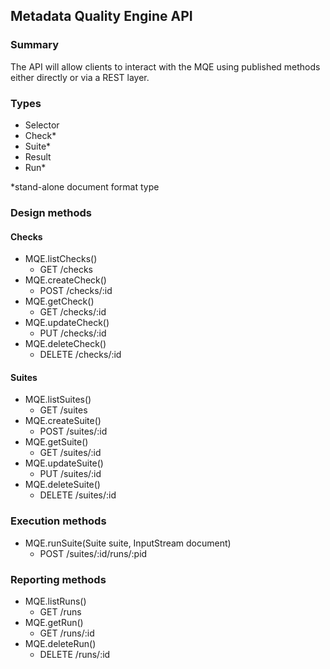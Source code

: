 ## Metadata Quality Engine API

### Summary

The API will allow clients to interact with the MQE using published methods either directly
or via a REST layer.

### Types
- Selector
- Check*
- Suite*
- Result
- Run* 

*stand-alone document format type

### Design methods
#### Checks
- MQE.listChecks()
	- GET /checks
- MQE.createCheck()
	- POST /checks/:id
- MQE.getCheck()
	- GET /checks/:id
- MQE.updateCheck()
	- PUT /checks/:id
- MQE.deleteCheck()
	- DELETE /checks/:id

#### Suites
- MQE.listSuites()
	- GET /suites
- MQE.createSuite()
	- POST /suites/:id
- MQE.getSuite()
	- GET /suites/:id
- MQE.updateSuite()
	- PUT /suites/:id
- MQE.deleteSuite()
	- DELETE /suites/:id

### Execution methods
- MQE.runSuite(Suite suite, InputStream document)
	- POST /suites/:id/runs/:pid

### Reporting methods
- MQE.listRuns()
	- GET /runs
- MQE.getRun()
	- GET /runs/:id
- MQE.deleteRun()
	- DELETE /runs/:id
